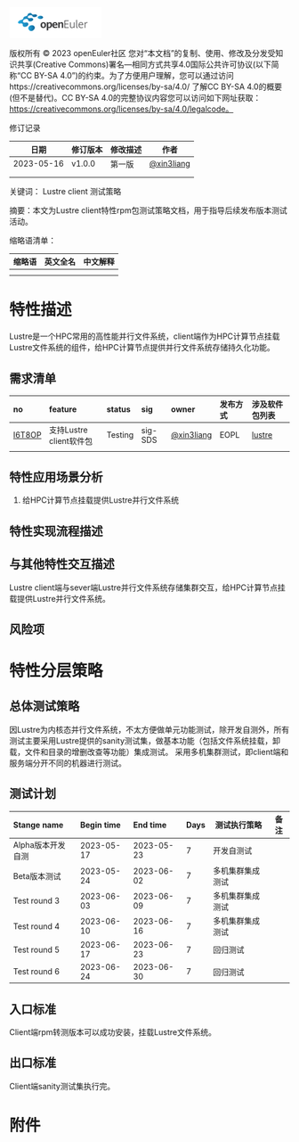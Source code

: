 ![avatar](../../images/openEuler.png)

版权所有 © 2023  openEuler社区
 您对“本文档”的复制、使用、修改及分发受知识共享(Creative Commons)署名—相同方式共享4.0国际公共许可协议(以下简称“CC BY-SA 4.0”)的约束。为了方便用户理解，您可以通过访问https://creativecommons.org/licenses/by-sa/4.0/ 了解CC BY-SA 4.0的概要 (但不是替代)。CC BY-SA 4.0的完整协议内容您可以访问如下网址获取：https://creativecommons.org/licenses/by-sa/4.0/legalcode。

 修订记录

| 日期 | 修订版本     | 修改描述  | 作者 |
| ---- | ----------- | -------- | ---- |
| 2023-05-16 | v1.0.0 | 第一版 | [@xin3liang](https://gitee.com/xin3liang) |
|      |             |          |      |
|      |             |          |      |

关键词： Lustre client 测试策略


摘要：本文为Lustre client特性rpm包测试策略文档，用于指导后续发布版本测试活动。


缩略语清单：

| 缩略语 | 英文全名 | 中文解释 |
| ------ | -------- | -------- |
|        |          |          |
|        |          |          |


# 特性描述
<!-- 主要介绍特性实现的背景、功能以及作用 -->
Lustre是一个HPC常用的高性能并行文件系统，client端作为HPC计算节点挂载Lustre文件系统的组件，给HPC计算节点提供并行文件系统存储持久化功能。

## 需求清单
|no|feature|status|sig|owner|发布方式|涉及软件包列表|
|:----|:---|:---|:--|:----|:----|:----|
| [I6T8OP](https://gitee.com/openeuler/release-management/issues/I6T8OP) | 支持Lustre client软件包 |  Testing  |  sig-SDS | [@xin3liang](https://gitee.com/xin3liang) | EOPL    |  [lustre](https://gitee.com/src-openeuler/lustre)   |
|     |    |    |   |     |     |     |

## 特性应用场景分析
<!-- 主要描述特性的应用场景分析，指导后面场景测试的测试策略制定 -->
1. 给HPC计算节点挂载提供Lustre并行文件系统


## 特性实现流程描述
<!-- 主要描述特性实现的流程，可使用流程图等方式描述 -->

## 与其他特性交互描述
<!-- 主要描述特性与其他特性或功能的交互 -->
Lustre client端与sever端Lustre并行文件系统存储集群交互，给HPC计算节点挂载提供Lustre并行文件系统。

## 风险项
<!-- 主要描述特性已知风险项 -->

# 特性分层策略
## 总体测试策略
<!-- 主要描述特性的整体测试策略，主要开展哪些测试(接口/功能/场景/专项) -->
因Lustre为内核态并行文件系统，不太方便做单元功能测试，除开发自测外，所有测试主要采用Lustre提供的sanity测试集，做基本功能（包括文件系统挂载，卸载，文件和目录的增删改查等功能）集成测试。
采用多机集群测试，即client端和服务端分开不同的机器进行测试。



## 测试计划
<!-- 测试执行策略主要描述该轮次执行的分层策略中的测试项 -->
| Stange name   | Begin time | End time   | Days | 测试执行策略                   | 备注   |
| :------------ | :--------- | :--------- | ---- | ----------------------------- | ------ |
| Alpha版本开发自测 | 2023-05-17 | 2023-05-23 | 7 | 开发自测试 | |
| Beta版本测试 | 2023-05-24 | 2023-06-02 | 7 | 多机集群集成测试 | |
| Test round 3 | 2023-06-03 | 2023-06-09 | 7 | 多机集群集成测试 | |
| Test round 4 | 2023-06-10 | 2023-06-16 | 7 | 多机集群集成测试 | |
| Test round 5 | 2023-06-17 | 2023-06-23 | 7 | 回归测试 | |
| Test round 6 | 2023-06-24 | 2023-06-30 | 7 | 回归测试 | |

## 入口标准
Client端rpm转测版本可以成功安装，挂载Lustre文件系统。

## 出口标准
Client端sanity测试集执行完。

# 附件
